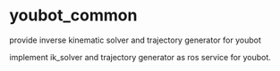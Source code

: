 # youbot_common
provide inverse kinematic solver and trajectory generator for youbot

implement ik_solver and trajectory generator as ros service for youbot.
